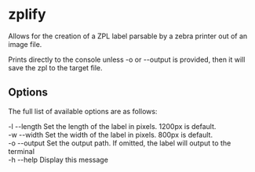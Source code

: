 # zplify

Allows for the creation of a ZPL label parsable by a zebra printer out of an image file.  

Prints directly to the console unless -o or --output is provided, then it will save the zpl to the target file.  

## Options

The full list of available options are as follows:  

-l --length    Set the length of the label in pixels. 1200px is default.  
-w --width     Set the width of the label in pixels. 800px is default.  
-o --output    Set the output path. If omitted, the label will output to the terminal  
-h --help      Display this message  
